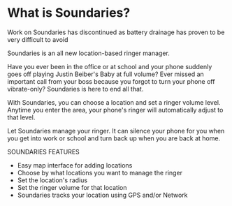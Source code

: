 



# What is Soundaries?

<aside class="warning">
Work on Soundaries has discontinued as battery drainage has proven to be very difficult to avoid 
</aside>

Soundaries is an all new location-based ringer manager.

Have you ever been in the office or at school and your phone suddenly goes off playing Justin Beiber's Baby at full volume? Ever missed an important call from your boss because you forgot to turn your phone off vibrate-only? Soundaries is here to end all that.

With Soundaries, you can choose a location and set a ringer volume level. Anytime you enter the area, your phone's ringer will automatically adjust to that level.

Let Soundaries manage your ringer. It can silence your phone for you when you get into work or school and turn back up when you are back at home.


SOUNDARIES FEATURES

* Easy map interface for adding locations
* Choose by what locations you want to manage the ringer
* Set the location's radius
* Set the ringer volume for that location
* Soundaries tracks your location using GPS and/or Network
